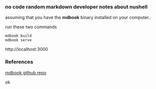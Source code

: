 ### no code random markdown developer notes about nushell

assuming that you have the **mdbook** binary installed on your computer..

run these two commands
```
mdbook build
mdbook serve
```

http://localhost:3000

### References

[mdbook github repo](https://github.com/rust-lang/mdBook)

ok
